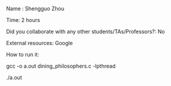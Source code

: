 Name : Shengguo Zhou

Time: 2 hours

Did you collaborate with any other students/TAs/Professors?: No

External resources: Google



How to run it:

gcc -o a.out dining_philosophers.c -lpthread

./a.out